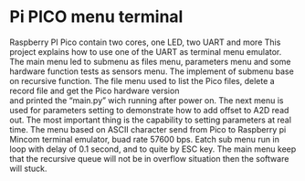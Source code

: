 # Pi PICO menu terminal
Raspberry PI Pico contain two cores, one LED, two UART and more 
This project explains how to use one of the UART as terminal menu emulator. The main menu led to submenu as files menu, parameters menu and some hardware function tests as sensors menu. The implement of submenu base on recursive function. 
The file menu used to list the Pico files, delete a record file and get the Pico hardware version  
and printed the “main.py” wich running after power on. 
The next menu is used for parameters setting to demonstrate how to add offset to A2D read out. The most important thing is the capability to setting parameters at real time.
The menu based on ASCII character send from Pico to Raspberry pi Mincom terminal emulator, buad rate 57600 bps.
Eatch sub menu run in loop with delay of 0.1 second, and to quite by ESC key. The main menu keep that the recursive queue will not be in overflow situation then the software will stuck.
